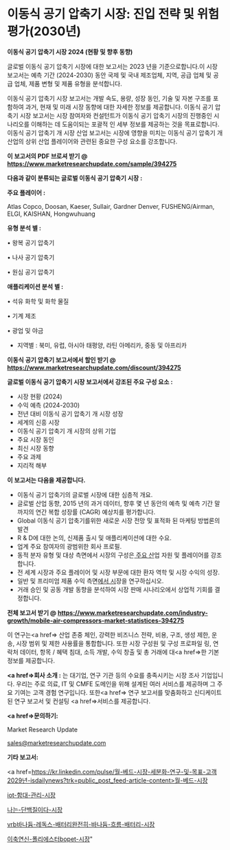 # 이동식 공기 압축기 시장: 진입 전략 및 위험 평가(2030년)

<strong>이동식 공기 압축기 시장 2024 (현황 및 향후 동향)</strong>

글로벌 이동식 공기 압축기 시장에 대한 보고서는 2023 년을 기준으로합니다.이 시장 보고서는 예측 기간 (2024-2030) 동안 국제 및 국내 제조업체, 지역, 공급 업체 및 공급 업체, 제품 변형 및 제품 유형을 분석합니다.

이동식 공기 압축기 시장 보고서는 개발 속도, 용량, 성장 동인, 기술 및 자본 구조를 포함하여 과거, 현재 및 미래 시장 동향에 대한 자세한 정보를 제공합니다. 이동식 공기 압축기 시장 보고서는 시장 참여자와 컨설턴트가 이동식 공기 압축기 시장의 진행중인 시나리오를 이해하는 데 도움이되는 포괄적 인 세부 정보를 제공하는 것을 목표로합니다. 이동식 공기 압축기 개 시장 산업 보고서는 시장에 영향을 미치는 이동식 공기 압축기 개 산업의 상위 산업 플레이어와 관련된 중요한 구성 요소를 강조합니다.



<strong>이 보고서의 PDF 브로셔 받기 @ <a href=https://www.marketresearchupdate.com/sample/394275>https://www.marketresearchupdate.com/sample/394275</a></strong>



<strong>다음과 같이 분류되는 글로벌 이동식 공기 압축기 시장 :</strong>



<strong>주요 플레이어 :</strong>

Atlas Copco, Doosan, Kaeser, Sullair, Gardner Denver, FUSHENG/Airman, ELGI, KAISHAN, Hongwuhuang



<strong>유형 분석 별 :</strong>

• 왕복 공기 압축기

• 나사 공기 압축기

• 원심 공기 압축기



<strong>애플리케이션 분석 별 :</strong>

• 석유 화학 및 화학 물질

• 기계 제조

• 광업 및 야금

<ul>
  <li>지역별 : 북미, 유럽, 아시아 태평양, 라틴 아메리카, 중동 및 아프리카</li>
</ul>


<strong>이동식 공기 압축기 보고서에서 할인 받기 @ <a href=https://www.marketresearchupdate.com/discount/394275>https://www.marketresearchupdate.com/discount/394275</a></strong>



<strong>글로벌 이동식 공기 압축기 시장 보고서에서 강조된 주요 구성 요소 :</strong>
<ul>
  <li>시장 현황 (2024)</li>
  <li>수익 예측 (2024-2030)</li>
  <li>전년 대비 이동식 공기 압축기 개 시장 성장</li>
  <li>세계의 신흥 시장</li>
  <li>이동식 공기 압축기 개 시장의 상위 기업</li>
  <li>주요 시장 동인</li>
  <li>최신 시장 동향</li>
  <li>주요 과제</li>
  <li>지리적 해부</li>
</ul>


<strong>이 보고서는 다음을 제공합니다.</strong>
<ul>
  <li>이동식 공기 압축기의 글로벌 시장에 대한 심층적 개요.</li>
  <li>글로벌 산업 동향, 2015 년의 과거 데이터, 향후 몇 년 동안의 예측 및 예측 기간 말까지의 연간 복합 성장률 (CAGR) 예상치를 평가합니다.</li>
  <li>Global 이동식 공기 압축기를위한 새로운 시장 전망 및 표적화 된 마케팅 방법론의 발견</li>
  <li>R &amp; D에 대한 논의, 신제품 출시 및 애플리케이션에 대한 수요.</li>
  <li>업계 주요 참여자의 광범위한 회사 프로필.</li>
  <li>동적 분자 유형 및 대상 측면에서 시장의 구성은<a href=> 주요 산</a>업 자원 및 플레이어를 강조합니다.</li>
  <li>전 세계 시장과 주요 플레이어 및 시장 부문에 대한 환자 역학 및 시장 수익의 성장.</li>
  <li>일반 및 프리미엄 제품 수익 측면<a href=>에서 시</a>장을 연구하십시오.</li>
  <li>거래 승인 및 공동 개발 동향을 분석하여 시장 판매 시나리오에서 상업적 기회를 결정합니다.</li>
</ul>



<strong>전체 보고서 받기 @ <a href=https://www.marketresearchupdate.com/industry-growth/mobile-air-compressors-market-statistices-394275>https://www.marketresearchupdate.com/industry-growth/mobile-air-compressors-market-statistices-394275</a></strong>

이 연구는<a href=> 산업 존중</a> 체인, 강력한 비즈니스 전략, 비용, 구조, 생성 제한, 운송, 시장 범위 및 제한 사용률을 통합합니다. 또한 시장 구성원 및 구성 프로파일 링, 연락처 데이터, 항목 / 혜택 침대, 소득 개발, 수익 창출 및 총 거래에 대<a href=>한 기본 </a>정보를 제공합니다.



<strong><a href=>회사 소</a>개 :</strong>
는 대기업, 연구 기관 등의 수요를 충족시키는 시장 조사 기업입니다. 우리는 주로 의료, IT 및 CMFE 도메인을 위해 설계된 여러 서비스를 제공하며 그 주요 기여는 고객 경험 연구입니다. 또한<a href=> 연구 보</a>고서를 맞춤화하고 신디케이트 된 연구 보고서 및 컨설팅 <a href=>서비스</a>를 제공합니다.



<strong><a href=>문의하기:</a></strong>

Market Research Update

sales@marketresearchupdate.com



<strong>기타 보고서:</strong>

<a href=https://kr.linkedin.com/pulse/월-베드-시장-세분화-연구-및-목표-고객2029년-isdailynews?trk=public_post_feed-article-content>월-베드-시장</a>

<a href=https://www.linkedin.com/pulse/iot-함대-관리-시장-세분화-연구-및-목표-고객2029년-consumer-connection-chronicles-24-/>iot-함대-관리-시장</a>

<a href=https://www.linkedin.com/pulse/나는-단백질이다-시장-동향-및-성장-전망-trendsetters-talk-360-analysis-a3pef/>나는-단백질이다-시장</a>

<a href=https://www.linkedin.com/pulse/vrb바나듐-레독스-배터리완전히-바나듐-흐름-배터리-시장-경쟁-1yt1f/>vrb바나듐-레독스-배터리완전히-바나듐-흐름-배터리-시장</a>

<a href=https://www.linkedin.com/pulse/이축연신-폴리에스터bopet-시장-진입-전략-및-위험-평가2030년-f44sc/>이축연신-폴리에스터bopet-시장</a>"
